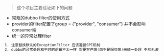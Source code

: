 > 这个项目主要验证如下的问题

* 常规的dubbo filter的使用方式
* provider的filter配置了group = {"provider", "consumer"} 并不会影响consumer端
* 统一的异常处理filter 
```txt
1. 注意替换默认的ExceptionFilter 应该遵循SPI机制 
2. dubbo的异常处理和平时的逻辑不太一样 需要客户端(而不是服务端)来统一处理 不然无法拦截dubbo请求超时异常
```  